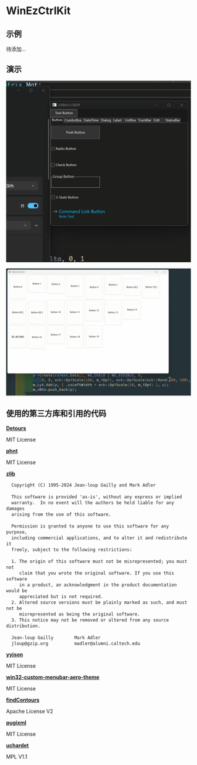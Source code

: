 # WinEzCtrlKit

## 示例

待添加...

## 演示

![a](./Screenshot/动画.gif)

![a](./Screenshot/流式布局.gif)

## 使用的第三方库和引用的代码

**[Detours](https://github.com/microsoft/Detours)**

MIT License

**[phnt](https://github.com/winsiderss/phnt)**

MIT License

**[zlib](https://www.zlib.net/)**

```
  Copyright (C) 1995-2024 Jean-loup Gailly and Mark Adler

  This software is provided 'as-is', without any express or implied
  warranty.  In no event will the authors be held liable for any damages
  arising from the use of this software.

  Permission is granted to anyone to use this software for any purpose,
  including commercial applications, and to alter it and redistribute it
  freely, subject to the following restrictions:

  1. The origin of this software must not be misrepresented; you must not
     claim that you wrote the original software. If you use this software
     in a product, an acknowledgment in the product documentation would be
     appreciated but is not required.
  2. Altered source versions must be plainly marked as such, and must not be
     misrepresented as being the original software.
  3. This notice may not be removed or altered from any source distribution.

  Jean-loup Gailly        Mark Adler
  jloup@gzip.org          madler@alumni.caltech.edu
```

**[yyjson](https://github.com/ibireme/yyjson)**

MIT License

**[win32-custom-menubar-aero-theme](https://github.com/adzm/win32-custom-menubar-aero-theme)**

MIT License

**[findContours](https://github.com/Alexbeast-CN/findContours)**

Apache License V2

**[pugixml](https://github.com/zeux/pugixml)**

MIT License

**[uchardet](https://www.freedesktop.org/wiki/Software/uchardet/)**

MPL V1.1